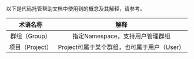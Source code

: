 以下是代码托管帮助文档中使用到的概念及其解释，请参考。


| 术语名称     |   解释 | 
| :--------: | :--------:| 
| 群组（Group）  | 指定Namespace，支持用户管理群组 | 
| 项目（Project）  | Project可属于某个群组，也可属于用户（User） | 
